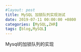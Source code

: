 ```yaml
---
#layout: post
title: MySQL 加锁队列实现测试
date: 2019-07-11 00:00:00 +0800
categories: [MySQL,ZHR] 
tags: [blog,MySQL]
---
```

Mysql的加锁队列的实现
